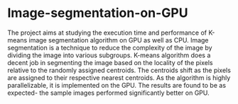 # Image-segmentation-on-GPU
The project aims at studying the execution time and performance of K-means image
segmentation algorithm on GPU as well as CPU. Image segmentation is a technique to reduce
the complexity of the image by dividing the image into various subgroups. K-means algorithm
does a decent job in segmenting the image based on the locality of the pixels relative to the
randomly assigned centroids. The centroids shift as the pixels are assigned to their respective
nearest centroids. As the algorithm is highly parallelizable, it is implemented on the GPU. The
results are found to be as expected- the sample images performed significantly better on GPU.
